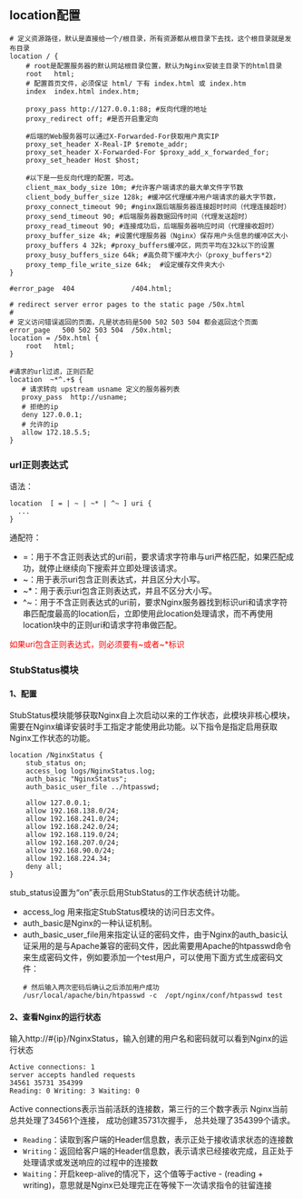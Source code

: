 ## location配置
~~~
# 定义资源路径，默认是直接给一个/根目录，所有资源都从根目录下去找，这个根目录就是发布目录
location / {
    # root是配置服务器的默认网站根目录位置，默认为Nginx安装主目录下的html目录
    root   html;
    # 配置首页文件，必须保证 html/ 下有 index.html 或 index.htm
    index  index.html index.htm;
    
    proxy_pass http://127.0.0.1:88; #反向代理的地址
    proxy_redirect off; #是否开启重定向
    
    #后端的Web服务器可以通过X-Forwarded-For获取用户真实IP
    proxy_set_header X-Real-IP $remote_addr;
    proxy_set_header X-Forwarded-For $proxy_add_x_forwarded_for;
    proxy_set_header Host $host;
    
    #以下是一些反向代理的配置，可选。
    client_max_body_size 10m; #允许客户端请求的最大单文件字节数
    client_body_buffer_size 128k; #缓冲区代理缓冲用户端请求的最大字节数，
    proxy_connect_timeout 90; #nginx跟后端服务器连接超时时间（代理连接超时）
    proxy_send_timeout 90; #后端服务器数据回传时间（代理发送超时）
    proxy_read_timeout 90; #连接成功后，后端服务器响应时间（代理接收超时）
    proxy_buffer_size 4k; #设置代理服务器（Nginx）保存用户头信息的缓冲区大小
    proxy_buffers 4 32k; #proxy_buffers缓冲区，网页平均在32k以下的设置
    proxy_busy_buffers_size 64k; #高负荷下缓冲大小（proxy_buffers*2）
    proxy_temp_file_write_size 64k;  #设定缓存文件夹大小
}

#error_page  404              /404.html;

# redirect server error pages to the static page /50x.html
#
# 定义访问错误返回的页面，凡是状态码是500 502 503 504 都会返回这个页面
error_page   500 502 503 504  /50x.html;
location = /50x.html {
    root   html;
}

#请求的url过滤，正则匹配
location  ~*^.+$ {
   # 请求转向 upstream usname 定义的服务器列表
   proxy_pass  http://usname;
   # 拒绝的ip
   deny 127.0.0.1;
   # 允许的ip
   allow 172.18.5.5;
}

~~~

### url正则表达式
语法：
~~~
location  [ = | ~ | ~* | ^~ ] uri {
  ...
}
~~~
通配符：
* =：用于不含正则表达式的uri前，要求请求字符串与uri严格匹配，如果匹配成功，就停止继续向下搜索并立即处理该请求。
* ~：用于表示uri包含正则表达式，并且区分大小写。
* ~*：用于表示uri包含正则表达式，并且不区分大小写。
* ^~：用于不含正则表达式的uri前，要求Nginx服务器找到标识uri和请求字符串匹配度最高的location后，立即使用此location处理请求，而不再使用location块中的正则uri和请求字符串做匹配。

<font color=red>如果uri包含正则表达式，则必须要有~或者~*标识</font>

### StubStatus模块

#### 1、配置
StubStatus模块能够获取Nginx自上次启动以来的工作状态，此模块非核心模块，需要在Nginx编译安装时手工指定才能使用此功能。以下指令是指定启用获取Nginx工作状态的功能。
~~~
location /NginxStatus {
    stub_status on;
    access_log logs/NginxStatus.log;
    auth_basic "NginxStatus";
    auth_basic_user_file ../htpasswd;
    
    allow 127.0.0.1;
    allow 192.168.138.0/24;
    allow 192.168.241.0/24;
    allow 192.168.242.0/24;
    allow 192.168.119.0/24;
    allow 192.168.207.0/24;
    allow 192.168.90.0/24;
    allow 192.168.224.34;
    deny all;
}
~~~

stub_status设置为“on”表示启用StubStatus的工作状态统计功能。
* access_log 用来指定StubStatus模块的访问日志文件。
* auth_basic是Nginx的一种认证机制。
* auth_basic_user_file用来指定认证的密码文件，由于Nginx的auth_basic认证采用的是与Apache兼容的密码文件，因此需要用Apache的htpasswd命令来生成密码文件，例如要添加一个test用户，可以使用下面方式生成密码文件：
    ~~~
    # 然后输入两次密码后确认之后添加用户成功
    /usr/local/apache/bin/htpasswd -c  /opt/nginx/conf/htpasswd test
    ~~~

#### 2、查看Nginx的运行状态
输入http://#{ip}/NginxStatus，输入创建的用户名和密码就可以看到Nginx的运行状态
~~~
Active connections: 1
server accepts handled requests
34561 35731 354399
Reading: 0 Writing: 3 Waiting: 0
~~~
Active connections表示当前活跃的连接数，第三行的三个数字表示 Nginx当前总共处理了34561个连接， 成功创建35731次握手， 总共处理了354399个请求。
* `Reading`：读取到客户端的Header信息数，表示正处于接收请求状态的连接数
* `Writing`：返回给客户端的Header信息数，表示请求已经接收完成，且正处于处理请求或发送响应的过程中的连接数
* `Waiting`：开启keep-alive的情况下，这个值等于active - (reading + writing)，意思就是Nginx已处理完正在等候下一次请求指令的驻留连接

